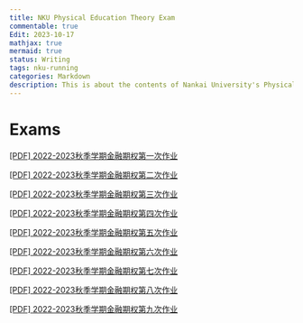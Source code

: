 ```yaml
---
title: NKU Physical Education Theory Exam
commentable: true
Edit: 2023-10-17
mathjax: true
mermaid: true
status: Writing
tags: nku-running
categories: Markdown
description: This is about the contents of Nankai University's Physical Education Theory Exam.
---
```


# Exams

<p><a href="https://ssskz.github.io/materials/金融期权/金融期权01.pdf" target="_blank">[PDF] 2022-2023秋季学期金融期权第一次作业 </a></p>

<p><a href="https://ssskz.github.io/materials/金融期权/金融期权02.pdf" target="_blank">[PDF] 2022-2023秋季学期金融期权第二次作业 </a></p>

<p><a href="https://ssskz.github.io/materials/金融期权/金融期权03.pdf" target="_blank">[PDF] 2022-2023秋季学期金融期权第三次作业 </a></p>

<p><a href="https://ssskz.github.io/materials/金融期权/金融期权04.pdf" target="_blank">[PDF] 2022-2023秋季学期金融期权第四次作业 </a></p>

<p><a href="https://ssskz.github.io/materials/金融期权/金融期权05.pdf" target="_blank">[PDF] 2022-2023秋季学期金融期权第五次作业 </a></p>

<p><a href="https://ssskz.github.io/materials/金融期权/金融期权06.pdf" target="_blank">[PDF] 2022-2023秋季学期金融期权第六次作业 </a></p>

<p><a href="https://ssskz.github.io/materials/金融期权/金融期权07.pdf" target="_blank">[PDF] 2022-2023秋季学期金融期权第七次作业 </a></p>

<p><a href="https://ssskz.github.io/materials/金融期权/金融期权08.pdf" target="_blank">[PDF] 2022-2023秋季学期金融期权第八次作业 </a></p>

<p><a href="https://ssskz.github.io/materials/金融期权/金融期权09.pdf" target="_blank">[PDF] 2022-2023秋季学期金融期权第九次作业 </a></p>
